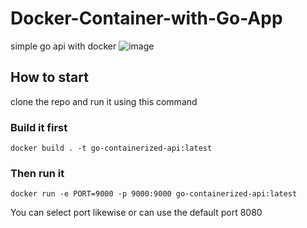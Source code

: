 # Docker-Container-with-Go-App
simple go api with docker
![image](https://github.com/benmasud/Docker-Container-with-Go-App/assets/69720999/1f5c79b5-4095-4065-b07d-db1c8eb6f6e3)

## How to start 
clone the repo and run it using this command 

### Build it first 
```
docker build . -t go-containerized-api:latest   
```
### Then run it
```
docker run -e PORT=9000 -p 9000:9000 go-containerized-api:latest
```
You can select port likewise or can use the default port 8080
